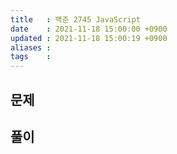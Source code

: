 ```yaml
---
title   : 백준 2745 JavaScript 
date    : 2021-11-18 15:00:00 +0900
updated : 2021-11-18 15:00:19 +0900
aliases : 
tags    : 
---
```

## 문제

## 풀이

